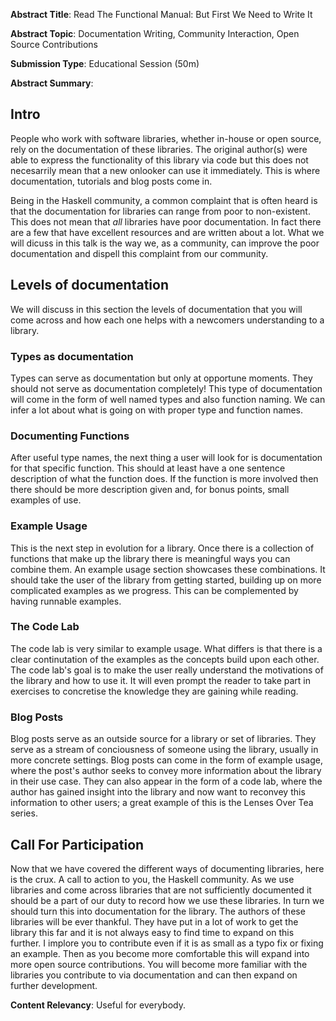 **Abstract Title**: Read The Functional Manual: But First We Need to Write It

**Abstract Topic**: Documentation Writing, Community Interaction, Open Source Contributions

**Submission Type**: Educational Session (50m)

**Abstract Summary**: 

## Intro
People who work with software libraries, whether in-house or open source, rely on the documentation of these libraries. The original author(s) were able to express the functionality of this library via code but this does not necesarrily mean that a new onlooker can use it immediately. This is where documentation, tutorials and blog posts come in.

Being in the Haskell community, a common complaint that is often heard is that the documentation for libraries can range from poor to non-existent. This does not mean that _all_ libraries have poor documentation. In fact there are a few that have excellent resources and are written about a lot. What we will dicuss in this talk is the way we, as a community, can improve the poor documentation and dispell this complaint from our community.

## Levels of documentation
We will discuss in this section the levels of documentation that you will come across and how each one helps with a newcomers understanding to a library.

### Types as documentation
Types can serve as documentation but only at opportune moments. They should not serve as documentation completely! This type of documentation will come in the form of well named types and also function naming. We can infer a lot about what is going on with proper type and function names.

### Documenting Functions
After useful type names, the next thing a user will look for is documentation for that specific function. This should at least have a one sentence description of what the function does. If the function is more involved then there should be more description given and, for bonus points, small examples of use.

### Example Usage
This is the next step in evolution for a library. Once there is a collection of functions that make up the library there is meaningful ways you can combine them. An example usage section showcases these combinations. It should take the user of the library from getting started, building up on more complicated examples as we progress. This can be complemented by having runnable examples.

### The Code Lab
The code lab is very similar to example usage. What differs is that there is a clear continutation of the examples as the concepts build upon each other. The code lab's goal is to make the user really understand the motivations of the library and how to use it. It will even prompt the reader to take part in exercises to concretise the knowledge they are gaining while reading.

### Blog Posts
Blog posts serve as an outside source for a library or set of libraries. They serve as a stream of conciousness of someone using the library, usually in more concrete settings. Blog posts can come in the form of example usage, where the post's author seeks to convey more information about the library in their use case. They can also appear in the form of a code lab, where the author has gained insight into the library and now want to reconvey this information to other users; a great example of this is the Lenses Over Tea series.

## Call For Participation
Now that we have covered the different ways of documenting libraries, here is the crux. A call to action to you, the Haskell community. As we use libraries and come across libraries that are not sufficiently documented it should be a part of our duty to record how we use these libraries. In turn we should turn this into documentation for the library. The authors of these libraries will be ever thankful. They have put in a lot of work to get the library this far and it is not always easy to find time to expand on this further. I implore you to contribute even if it is as small as a typo fix or fixing an example. Then as you become more comfortable this will expand into more open source contributions. You will become more familiar with the libraries you contribute to via documentation and can then expand on further development.

**Content Relevancy**: Useful for everybody.
